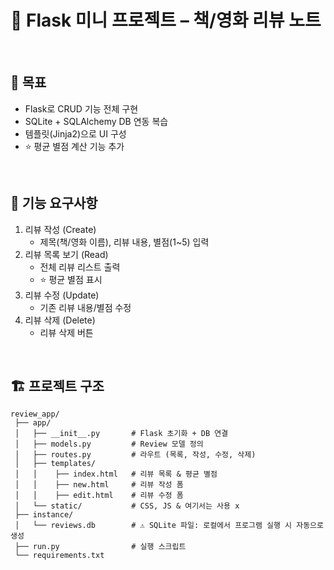 # 📘 Flask 미니 프로젝트 – 책/영화 리뷰 노트

<br/>

## 🎯 목표
- Flask로 CRUD 기능 전체 구현
- SQLite + SQLAlchemy DB 연동 복습
- 템플릿(Jinja2)으로 UI 구성
- ⭐ 평균 별점 계산 기능 추가

<br/>

## 📝 기능 요구사항
1. 리뷰 작성 (Create)
   - 제목(책/영화 이름), 리뷰 내용, 별점(1~5) 입력
2. 리뷰 목록 보기 (Read)
   - 전체 리뷰 리스트 출력
   - ⭐ 평균 별점 표시
3. 리뷰 수정 (Update)
   - 기존 리뷰 내용/별점 수정
4. 리뷰 삭제 (Delete)
   - 리뷰 삭제 버튼

<br/>

## 🏗️ 프로젝트 구조
```plaintext
review_app/
 ├── app/
 │   ├── __init__.py       # Flask 초기화 + DB 연결
 │   ├── models.py         # Review 모델 정의
 │   ├── routes.py         # 라우트 (목록, 작성, 수정, 삭제)
 │   ├── templates/
 │   │    ├── index.html   # 리뷰 목록 & 평균 별점
 │   │    ├── new.html     # 리뷰 작성 폼
 │   │    ├── edit.html    # 리뷰 수정 폼
 │   └── static/           # CSS, JS & 여기서는 사용 x
 ├── instance/
 │   └── reviews.db        # ⚠️ SQLite 파일: 로컬에서 프로그램 실행 시 자동으로 생성
 ├── run.py                # 실행 스크립트
 └── requirements.txt
```
